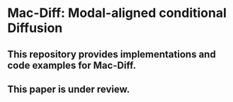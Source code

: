 # Mac-Diff: Modal-aligned conditional Diffusion
## This repository provides implementations and code examples for Mac-Diff. 
## This paper is under review.
